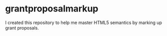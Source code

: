 # grantproposalmarkup
I created this repository to help me master HTML5 semantics by marking up grant proposals.
